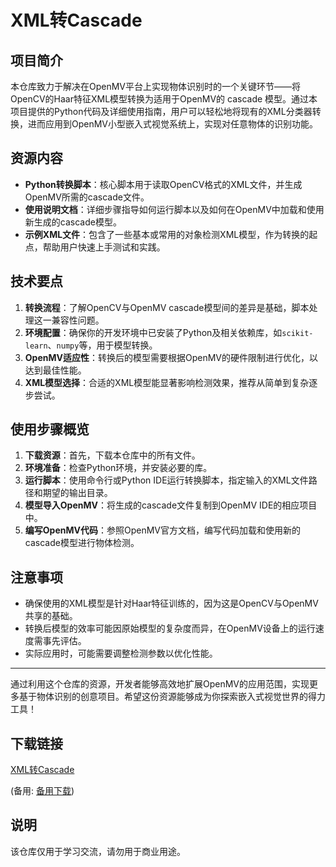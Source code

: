 # XML转Cascade

## 项目简介

本仓库致力于解决在OpenMV平台上实现物体识别时的一个关键环节——将OpenCV的Haar特征XML模型转换为适用于OpenMV的 cascade 模型。通过本项目提供的Python代码及详细使用指南，用户可以轻松地将现有的XML分类器转换，进而应用到OpenMV小型嵌入式视觉系统上，实现对任意物体的识别功能。

## 资源内容

- **Python转换脚本**：核心脚本用于读取OpenCV格式的XML文件，并生成OpenMV所需的cascade文件。
- **使用说明文档**：详细步骤指导如何运行脚本以及如何在OpenMV中加载和使用新生成的cascade模型。
- **示例XML文件**：包含了一些基本或常用的对象检测XML模型，作为转换的起点，帮助用户快速上手测试和实践。

## 技术要点

1. **转换流程**：了解OpenCV与OpenMV cascade模型间的差异是基础，脚本处理这一兼容性问题。
2. **环境配置**：确保你的开发环境中已安装了Python及相关依赖库，如`scikit-learn`、`numpy`等，用于模型转换。
3. **OpenMV适应性**：转换后的模型需要根据OpenMV的硬件限制进行优化，以达到最佳性能。
4. **XML模型选择**：合适的XML模型能显著影响检测效果，推荐从简单到复杂逐步尝试。

## 使用步骤概览

1. **下载资源**：首先，下载本仓库中的所有文件。
2. **环境准备**：检查Python环境，并安装必要的库。
3. **运行脚本**：使用命令行或Python IDE运行转换脚本，指定输入的XML文件路径和期望的输出目录。
4. **模型导入OpenMV**：将生成的cascade文件复制到OpenMV IDE的相应项目中。
5. **编写OpenMV代码**：参照OpenMV官方文档，编写代码加载和使用新的cascade模型进行物体检测。

## 注意事项

- 确保使用的XML模型是针对Haar特征训练的，因为这是OpenCV与OpenMV共享的基础。
- 转换后模型的效率可能因原始模型的复杂度而异，在OpenMV设备上的运行速度需事先评估。
- 实际应用时，可能需要调整检测参数以优化性能。

---

通过利用这个仓库的资源，开发者能够高效地扩展OpenMV的应用范围，实现更多基于物体识别的创意项目。希望这份资源能够成为你探索嵌入式视觉世界的得力工具！

## 下载链接
[XML转Cascade](https://pan.quark.cn/s/40e16b9ce460) 

(备用: [备用下载](https://pan.baidu.com/s/1l-C2vCrTw93zebvalbCTyw?pwd=1234))

## 说明

该仓库仅用于学习交流，请勿用于商业用途。
